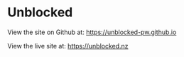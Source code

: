 # Unblocked

View the site on Github at: https://unblocked-pw.github.io

View the live site at: https://unblocked.nz
